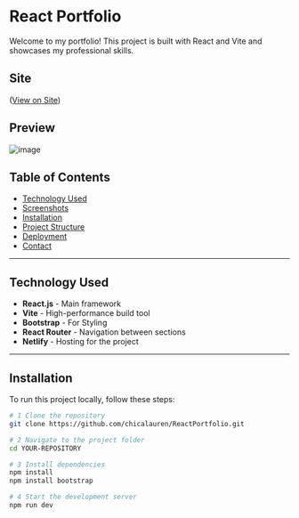 # React Portfolio

Welcome to my portfolio! This project is built with React and Vite and showcases my professional skills.

## **Site**
([View on Site](https://lbreactportfolio.netlify.app/))

## **Preview**
![image](https://github.com/user-attachments/assets/1fa00627-18f9-4a94-9003-446d6c277cf7)


## **Table of Contents**
- [Technology Used](#-technologies-used)
- [Screenshots](#-screenshots)
- [Installation](#-installation)
- [Project Structure](#-project-structure)
- [Deployment](#-deployment)
- [Contact](#-contact)

---

## **Technology Used**
- **React.js** - Main framework
- **Vite** - High-performance build tool
- **Bootstrap** - For Styling
- **React Router** - Navigation between sections
- **Netlify** - Hosting for the project


---

## **Installation**
To run this project locally, follow these steps:

```bash
# 1️ Clone the repository
git clone https://github.com/chicalauren/ReactPortfolio.git

# 2 Navigate to the project folder
cd YOUR-REPOSITORY

# 3 Install dependencies
npm install
npm install bootstrap

# 4 Start the development server
npm run dev
